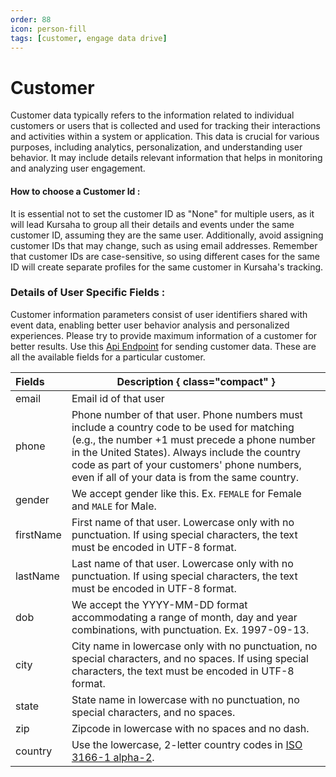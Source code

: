 ```yaml
---
order: 88
icon: person-fill
tags: [customer, engage data drive]
---
```


# Customer
Customer data typically refers to the information related to individual customers or users that is collected and used for tracking their interactions and activities within a system or application. This data is crucial for various purposes, including analytics, personalization, and understanding user behavior. It may include details relevant information that helps in monitoring and analyzing user engagement.

#### How to choose a Customer Id :
It is essential not to set the customer ID as "None" for multiple users, as it will lead Kursaha to group all their details and events under the same customer ID, assuming they are the same user. Additionally, avoid assigning customer IDs that may change, such as using email addresses. Remember that customer IDs are case-sensitive, so using different cases for the same ID will create separate profiles for the same customer in Kursaha's tracking.

### Details of User Specific Fields :

Customer information parameters consist of user identifiers shared with event data, enabling better user behavior analysis and personalized experiences. Please try to provide maximum information of a customer for better results. Use this [Api Endpoint](../developer/EddSdk.md/#sending-customer-data-to-kursaha) for sending customer data. These are all the available fields for a particular customer.

Fields | Description { class="compact" }
:---  | ---
email | Email id of that user
phone | Phone number of that user. Phone numbers must include a country code to be used for matching (e.g., the number +1 must precede a phone number in the United States). Always include the country code as part of your customers' phone numbers, even if all of your data is from the same country.
gender | We accept gender like this. Ex. `FEMALE` for Female and `MALE` for Male.
firstName | First name of that user. Lowercase only with no punctuation. If using special characters, the text must be encoded in UTF-8 format.
lastName | Last name of that user. Lowercase only with no punctuation. If using special characters, the text must be encoded in UTF-8 format.
dob | We accept the YYYY-MM-DD format accommodating a range of month, day and year combinations, with punctuation. Ex. 1997-09-13.
city | City name in lowercase only with no punctuation, no special characters, and no spaces. If using special characters, the text must be encoded in UTF-8 format.
state | State name in lowercase with no punctuation, no special characters, and no spaces.
zip | Zipcode in lowercase with no spaces and no dash.
country | Use the lowercase, 2-letter country codes in [ISO 3166-1 alpha-2](https://en.wikipedia.org/wiki/ISO_3166-1_alpha-2?fbclid=IwAR2VYJ70CxsOKvP5fOtRRhZK1jnNRUX1IkaiVWUN20RRYEYXVgXjblClqWI).